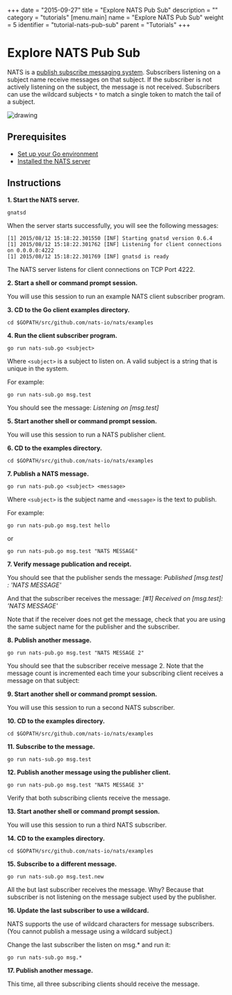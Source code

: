 +++
date = "2015-09-27"
title = "Explore NATS Pub Sub"
description = ""
category = "tutorials"
[menu.main]
  name = "Explore NATS Pub Sub"
  weight = 5
  identifier = "tutorial-nats-pub-sub"
  parent = "Tutorials"
+++

# Explore NATS Pub Sub

NATS is a [publish subscribe messaging system](/documentation/concepts/nats-pub-sub/). Subscribers listening on a subject name receive messages on that subject. If the subscriber is not actively listening on the subject, the message is not received. Subscribers can use the wildcard subjects `*` to match a single token to match the tail of a subject.

![drawing](/img/documentation/nats-pub-sub-eg.png)

## Prerequisites

- [Set up your Go environment](/documentation/tutorials/go-install/)
- [Installed the NATS server](/documentation/tutorials/gnatsd-install/)

## Instructions

**1. Start the NATS server.**

```
gnatsd
```

When the server starts successfully, you will see the following messages:

```
[1] 2015/08/12 15:18:22.301550 [INF] Starting gnatsd version 0.6.4
[1] 2015/08/12 15:18:22.301762 [INF] Listening for client connections on 0.0.0.0:4222
[1] 2015/08/12 15:18:22.301769 [INF] gnatsd is ready
```

The NATS server listens for client connections on TCP Port 4222.

**2. Start a shell or command prompt session.**

You will use this session to run an example NATS client subscriber program.

**3. CD to the Go client examples directory.**

```
cd $GOPATH/src/github.com/nats-io/nats/examples
```

**4. Run the client subscriber program.**

```
go run nats-sub.go <subject>
```

Where `<subject>` is a subject to listen on. A valid subject is a string that is unique in the system.

For example:

```
go run nats-sub.go msg.test
```

You should see the message: *Listening on [msg.test]*

**5. Start another shell or command prompt session.**

You will use this session to run a NATS publisher client.

**6. CD to the examples directory.**

```
cd $GOPATH/src/github.com/nats-io/nats/examples
```

**7. Publish a NATS message.**

```
go run nats-pub.go <subject> <message>
```

Where `<subject>` is the subject name and `<message>` is the text to publish.

For example:

```
go run nats-pub.go msg.test hello
```
or

```
go run nats-pub.go msg.test "NATS MESSAGE"
```

**7. Verify message publication and receipt.**

You should see that the publisher sends the message: *Published [msg.test] : 'NATS MESSAGE'*

And that the subscriber receives the message: *[#1] Received on [msg.test]: 'NATS MESSAGE'*

Note that if the receiver does not get the message, check that you are using the same subject name for the publisher and the subscriber.

**8. Publish another message.**

```
go run nats-pub.go msg.test "NATS MESSAGE 2"
```

You should see that the subscriber receive message 2. Note that the message count is incremented each time your subscribing client receives a message on that subject:

**9. Start another shell or command prompt session.**

You will use this session to run a second NATS subscriber.

**10. CD to the examples directory.**

```
cd $GOPATH/src/github.com/nats-io/nats/examples
```

**11. Subscribe to the message.**

```
go run nats-sub.go msg.test
```

**12. Publish another message using the publisher client.**

```
go run nats-pub.go msg.test "NATS MESSAGE 3"
```

Verify that both subscribing clients receive the message.

**13. Start another shell or command prompt session.**

You will use this session to run a third NATS subscriber.

**14. CD to the examples directory.**

```
cd $GOPATH/src/github.com/nats-io/nats/examples
```

**15. Subscribe to a different message.**

```
go run nats-sub.go msg.test.new
```

All the but last subscriber receives the message. Why? Because that subscriber is not listening on the message subject used by the publisher.

**16. Update the last subscriber to use a wildcard.**

NATS supports the use of wildcard characters for message subscribers. (You cannot publish a message using a wildcard subject.)

Change the last subscriber the listen on msg.* and run it:

```
go run nats-sub.go msg.*
```

**17. Publish another message.**

This time, all three subscribing clients should receive the message.
